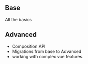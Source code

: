 ## Base

All the basics

## Advanced

- Composition API
- Migrations from base to Advanced
- working with complex vue features.

